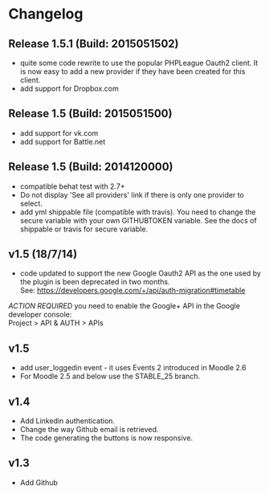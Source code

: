 Changelog
==========

Release 1.5.1 (Build: 2015051502)
---------------------------------
* quite some code rewrite to use the popular PHPLeague Oauth2 client. It is now easy to add a new provider if they have been created for this client.
* add support for Dropbox.com

Release 1.5 (Build: 2015051500)
------------------------------
* add support for vk.com
* add support for Battle.net

Release 1.5 (Build: 2014120000)
-------------------------------
* compatible behat test with 2.7+
* Do not display 'See all providers' link if there is only one provider to select.
* add yml shippable file (compatible with travis). You need to change the secure variable with your own GITHUBTOKEN variable. See the docs of shippable or travis for secure variable.

v1.5 (18/7/14)
--------------
* code updated to support the new Google Oauth2 API as the one used by the plugin is been deprecated in two months.  
See: https://developers.google.com/+/api/auth-migration#timetable

*ACTION REQUIRED* you need to enable the Google+ API in the Google developer console:  
Project > API & AUTH > APIs

v1.5
----
* add user_loggedin event - it uses Events 2 introduced in Moodle 2.6
* For Moodle 2.5 and below use the STABLE_25 branch.

v1.4
----
* Add Linkedin authentication.
* Change the way Github email is retrieved.
* The code generating the buttons is now responsive.

v1.3
----
* Add Github
